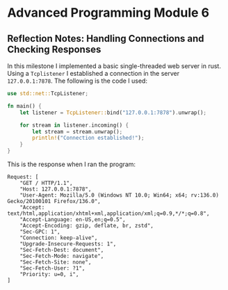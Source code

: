 # Advanced Programming Module 6

## Reflection Notes: Handling Connections and Checking Responses
In this milestone I implemented a basic single-threaded web server in rust. Using a `Tcplistener` I established a connection in the server `127.0.0.1:7878`. The following is the code I used:

```Rust
use std::net::TcpListener;

fn main() {
    let listener = TcpListener::bind("127.0.0.1:7878").unwrap();

    for stream in listener.incoming() {
        let stream = stream.unwrap();
        println!("Connection established!");
    }
}
```

This is the response when I ran the program:

```
Request: [
    "GET / HTTP/1.1",
    "Host: 127.0.0.1:7878",
    "User-Agent: Mozilla/5.0 (Windows NT 10.0; Win64; x64; rv:136.0) Gecko/20100101 Firefox/136.0",
    "Accept: text/html,application/xhtml+xml,application/xml;q=0.9,*/*;q=0.8",
    "Accept-Language: en-US,en;q=0.5",
    "Accept-Encoding: gzip, deflate, br, zstd",
    "Sec-GPC: 1",
    "Connection: keep-alive",
    "Upgrade-Insecure-Requests: 1",
    "Sec-Fetch-Dest: document",
    "Sec-Fetch-Mode: navigate",
    "Sec-Fetch-Site: none",
    "Sec-Fetch-User: ?1",
    "Priority: u=0, i",
]
```

